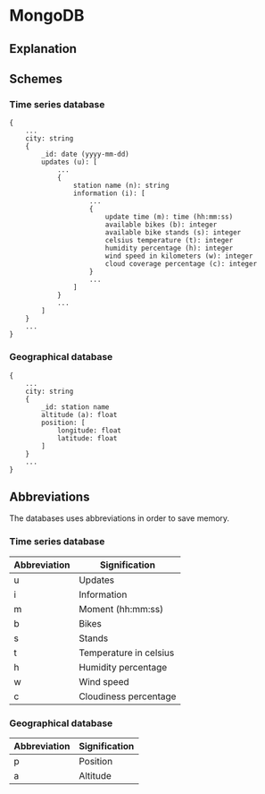 # MongoDB

## Explanation

## Schemes

### Time series database

    {
        ...
        city: string
        {
            _id: date (yyyy-mm-dd)
            updates (u): [
                ...
                {
                    station name (n): string
                    information (i): [
                        ...
                        {
                            update time (m): time (hh:mm:ss)
                            available bikes (b): integer
                            available bike stands (s): integer
                            celsius temperature (t): integer
                            humidity percentage (h): integer
                            wind speed in kilometers (w): integer
                            cloud coverage percentage (c): integer
                        }
                        ...
                    ]
                }
                ...
            ]
        }
        ...
    }

### Geographical database
    
    {
        ...
        city: string
        {
            _id: station name
            altitude (a): float
            position: [
                longitude: float
                latitude: float
            ]
        }
        ...
    }

## Abbreviations

The databases uses abbreviations in order to save memory.

### Time series database

| Abbreviation | Signification          |
|--------------|------------------------|
| u            | Updates                |
| i            | Information            |
| m            | Moment (hh:mm:ss)      |
| b            | Bikes                  |
| s            | Stands                 |
| t            | Temperature in celsius |
| h            | Humidity percentage    |
| w            | Wind speed             |
| c            | Cloudiness percentage  |

### Geographical database

| Abbreviation | Signification |
|--------------|---------------|
| p            | Position      |
| a            | Altitude      |